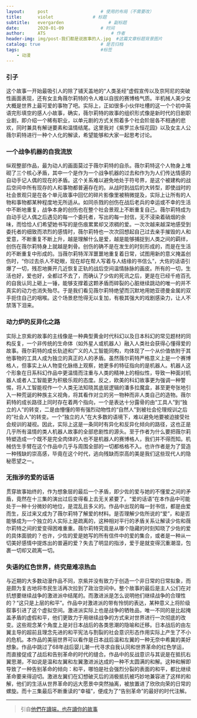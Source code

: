 ```yaml
---
layout:     post   				    # 使用的布局（不需要改）
title:      violet			     # 标题 
subtitle:   evergarden                 # 副标题
date:       2020-01-09 			    # 时间
author:     ATS 						# 作者
header-img: img/post-我们都是说故事的人.jpg 	#这篇文章标题背景图片
catalog: true 						# 是否归档
tags:								#标签
    - 动漫
---
```


### 引子

这个故事一开始最吸引人的除了铺天盖地的“人类圣经”虚假宣传以及京阿尼的突破性画面表现，还有女主角薇尔莉特的令人难以自拔的赛博格气质。半机械人美少女大概是世界上最可爱的事物了吧。实际上，正如很多小伙伴吐槽的这一个个初中英语完形填空的感人小故事，确实，薇尔莉特的故事的组织形式像是新时代的日剧职业剧，即介绍一个稀有职业，以单元剧的方式关照着多个社会阶层各不相通的悲欢，同时兼具有解谜要素和温情结尾。这里我对《紫罗兰永恒花园》以及女主人公薇尔莉特进行一种个人化的解读，希望能够和大家一起思考讨论。



### 一个战争机器的自我流放

纵观整部作品，最为动人的画面莫过于薇尔莉特的自杀。薇尔莉特这个人物身上堆砌了三个核心矛盾，其中一个是作为一个战争机器的过去和作为为人们传达情感的自动手记人偶的现在的矛盾。这个关系难以避免地处于符号界，是这个被建构的战后空间中所有现存的人和事物都普遍存在的。从战时到战后的大转型，即使战时的社会景观只是在各个单元故事中回忆的碎片影像里被稍微提及，实际上让所有的人物和事物都某种程度地无所适从。如同杀戮的创伤在战后老兵的幸运或不幸的生活中不断地重复，战争本身的创伤也在整个社会景观上不断重复自己。薇尔莉特成为自动手记人偶之后遇见的每一个委托者，写出的每一封信，无不浸染着硝烟的余味，而恰恰人们希望她书写的是伤痕累累却又浓稠的爱。一次次越来越深地感受到委托者的细致而浓烈的感情时，薇尔莉特也一次次回想起自己过去亲手摧毁的人和爱意，不断重复不断上升，越是理解什么是爱，越是能够捕捉到人类之间的羁绊，创伤在薇尔莉特身上就越是刺骨。创伤的确不是在发生的时刻形成的，而是在生活的不断重复中形成的。当薇尔莉特浑浑噩噩地重复着日常，试图用新的意义掩盖创伤时，“你过去杀人不眨眼，现在却在帮人写着与人结缘的书信么”，大佐的话语引爆了一切，残忍地撕开几近恢复正轨的战后空间温情脉脉的画皮。所有的一切，生活也好，爱也好，全都过不去了，而确认了少佐的死讯之后，更是在已经千疮百孔的自我认同上砸上一锤，能够支撑着这颗矛盾而碎裂的心脏继续跳动的唯一的并不真实的动力也消失殆尽。于是我们看见薇尔莉特绝望而沉默地用她亚德曼金属的双手扼住自己的咽喉。这个场景悲怆得无以复加，有极其强大的戏剧感染力，让人不禁落下泪来。

### 动力炉的反异化之路

实际上京紫的故事的主线像是一种典型黄金时代科幻以及日本科幻的常见题材的同构反复，一个非传统的生命体（如外星人或机器人）融入人类社会获得心懂得爱的故事。薇尔莉特的成长轨迹和广义的人工智能同构，均体现了一个从价值依附于其他事物的工具人成为独立的真正的人的矛盾。虽然薇尔莉特严格意义上是一个赛博格人，但事实上从人物变化脉络上观察，她更多的特征指向的是机器人。机器人这个形象在日系科幻作品中更温情而注重与人类的精神上的相似性，导致一种面对机器人或者人工智能更为积极乐观的态度。反之，欧美的科幻故事更为强调一种警惕，将人工智能视作一个人类无法知晓其底层逻辑的潘多拉魔盒，甚至更夸张地引入一种荒诞的种族主义视角，将其看作对立的另一物种而非人类自己的造物。薇尔莉特的成长路径上同时存在着两个指向，一个是表达十分露骨的由“工具人”到“独立的人”的转变，二是由懵懂的带有强烈动物性的“自然人”到被社会伦理规训之后的“社会人”的转变。一个“独立的人”在大多数的语境下，难以避免地要被迫接受社会规训的凝视。因此，实际上这是一条同时有异化和反异化倾向的路径，这也正是几乎所有温情的类人机器人故事的全部悲剧性的源头。至于作者为什么要把薇尔莉特塑造成一个既不是完全肉体的人也不是机器人的赛博格人，我们并不得而知。机械仿生手臂在这个作品中几乎与周围全部的一切都格格不入。也许作者是为了营造一种残缺的崇高感，毕竟在这个时代，逃向残缺而崇高的美是我们这些现代人的隐秘愿望之一。

### 无指涉的爱的话语

贯穿故事始终的，作为想象层的最后一个矛盾，即少佐的爱与她的不懂爱之间的矛盾，竟然在十三集的演出过后变得看上去无关紧要了。“爱的话语”在本作品中可能处于一种十分微妙的地位，是混乱且多义的。作品中出现的每一封书信，都是由爱而生，反过来又成为了薇尔莉特了解爱的材料。是否理解少佐所说的“爱”，和是否能够成为一个独立的人实际上是疏离的，这种相对平行的矛盾关系让解读少佐和薇尔莉特之间的爱变得困难重重。薇尔莉特究竟是从哪个隐藏的时刻知晓了少佐的爱的具体面貌的？也许，少佐的爱是她写的所有信件中的爱的集合，或者是一种从一切美好感情中提炼出的普遍的爱？失去了明显的指涉，爱于是就变得沉重潮湿，包裹一切却又疏离一切。

### 失语的红色世界，终究是难凉热血

与近期的大多数动漫作品不同，京紫并没有致力于创造一个非日常的日常拟象，而是颇为复古地将市民生活再次拉到了政治空间中。整个故事的最后是主人公们在对抗想要继续战争的激进派中结尾的。而激进派是怎么说明他们继续战争的合理性的？“这只是上层的和平”。作品中对激进派的带有怜悯的表达，某种意义上将阶级叙事引进了这个虚拟空间。激进派实际上也是战争的牺牲品，唯一不同的是比起掩盖矛盾的虚假和平，他们更致力于用继续战争的方式来对世界进行一次彻底的改变。这些观念某个角度上是对日本战后的各类思潮的隐喻和迁移。日本战后的由左翼主导的超前且理念先进的和平宪法与割裂的社会意识形态作用实际上产生了不小的危机。本作品的美丽世界可以看作是日本战后温和左翼的一种无奈中希冀的美好想象。作品中跳过了68年战后婴儿潮一代寻求自我认同和世界革命的红色学运，而直接促成了战后和告别革命的时代的缝合。作品中的反战意识与其说是在抵抗右翼思潮，不如说是温和左翼和左翼激进派达成的一种不太圆满的和解。这种和解即导致了一种告别革命的倾向：和平，哪怕是社会强烈分裂的表面的和平，都比继续革命要来得迫切。激进左翼们在幻想破灭后的消极抵抗被巧妙地兼容进了这样的和解，他们的生活从世界革命的远大愿景中突然抽离，被放置进了欣欣向荣的日常的螺旋。而十三集最后不断重读的“幸福”，便成为了“告别革命”的最好的时代注解。


---

>引自[他們在讀端，也在讀你的故事](https://theinitium.com/article/20180902-membership-3rd-anniversary-video/)
